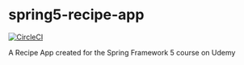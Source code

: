 # spring5-recipe-app
[![CircleCI](https://circleci.com/gh/dagansandler/spring5-recipe-app.svg?style=svg)](https://circleci.com/gh/dagansandler/spring5-recipe-app)

A Recipe App created for the Spring Framework 5 course on Udemy
